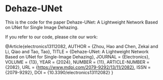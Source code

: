 # Dehaze-UNet
This is the code for the paper Dehaze-UNet: A Lightweight Network Based on UNet for Single Image Dehazing.



If you refer to our code, please cite our work:



@Article{electronics13112082,
AUTHOR = {Zhou, Hao and Chen, Zekai and Li, Qiao and Tao, Tao},
TITLE = {Dehaze-UNet: A Lightweight Network Based on UNet for Single-Image Dehazing},
JOURNAL = {Electronics},
VOLUME = {13},
YEAR = {2024},
NUMBER = {11},
ARTICLE-NUMBER = {2082},
URL = {https://www.mdpi.com/2079-9292/13/11/2082},
ISSN = {2079-9292},
DOI = {10.3390/electronics13112082}
}


